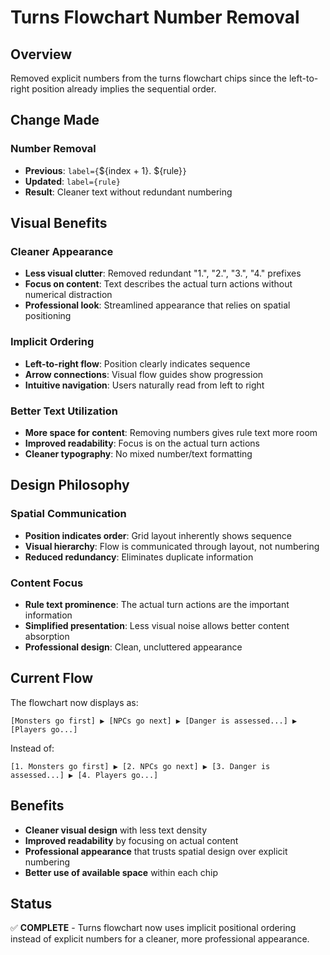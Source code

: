# Turns Flowchart Number Removal

## Overview

Removed explicit numbers from the turns flowchart chips since the left-to-right position already implies the sequential order.

## Change Made

### Number Removal

-   **Previous**: `label={`${index + 1}. ${rule}`}`
-   **Updated**: `label={rule}`
-   **Result**: Cleaner text without redundant numbering

## Visual Benefits

### Cleaner Appearance

-   **Less visual clutter**: Removed redundant "1.", "2.", "3.", "4." prefixes
-   **Focus on content**: Text describes the actual turn actions without numerical distraction
-   **Professional look**: Streamlined appearance that relies on spatial positioning

### Implicit Ordering

-   **Left-to-right flow**: Position clearly indicates sequence
-   **Arrow connections**: Visual flow guides show progression
-   **Intuitive navigation**: Users naturally read from left to right

### Better Text Utilization

-   **More space for content**: Removing numbers gives rule text more room
-   **Improved readability**: Focus is on the actual turn actions
-   **Cleaner typography**: No mixed number/text formatting

## Design Philosophy

### Spatial Communication

-   **Position indicates order**: Grid layout inherently shows sequence
-   **Visual hierarchy**: Flow is communicated through layout, not numbering
-   **Reduced redundancy**: Eliminates duplicate information

### Content Focus

-   **Rule text prominence**: The actual turn actions are the important information
-   **Simplified presentation**: Less visual noise allows better content absorption
-   **Professional design**: Clean, uncluttered appearance

## Current Flow

The flowchart now displays as:

```
[Monsters go first] ▶ [NPCs go next] ▶ [Danger is assessed...] ▶ [Players go...]
```

Instead of:

```
[1. Monsters go first] ▶ [2. NPCs go next] ▶ [3. Danger is assessed...] ▶ [4. Players go...]
```

## Benefits

-   **Cleaner visual design** with less text density
-   **Improved readability** by focusing on actual content
-   **Professional appearance** that trusts spatial design over explicit numbering
-   **Better use of available space** within each chip

## Status

✅ **COMPLETE** - Turns flowchart now uses implicit positional ordering instead of explicit numbers for a cleaner, more professional appearance.
